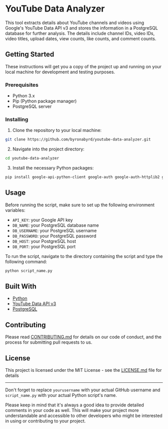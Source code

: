 # YouTube Data Analyzer

This tool extracts details about YouTube channels and videos using Google's YouTube Data API v3 and stores the information in a PostgreSQL database for further analysis. The details include channel IDs, video IDs, video titles, upload dates, view counts, like counts, and comment counts.

## Getting Started

These instructions will get you a copy of the project up and running on your local machine for development and testing purposes.

### Prerequisites

- Python 3.x
- Pip (Python package manager)
- PostgreSQL server

### Installing

1. Clone the repository to your local machine:

```bash
git clone https://github.com/byronabyrd/youtube-data-analyzer.git
```

2. Navigate into the project directory:

```bash
cd youtube-data-analyzer
```

3. Install the necessary Python packages:

```bash
pip install google-api-python-client google-auth google-auth-httplib2 google-auth-oauthlib google-auth-httplib2 google-auth-oauthlib requests pandas psycopg2 sqlalchemy
```

## Usage

Before running the script, make sure to set up the following environment variables:
- `API_KEY`: your Google API key
- `DB_NAME`: your PostgreSQL database name
- `DB_USERNAME`: your PostgreSQL username
- `DB_PASSWORD`: your PostgreSQL password
- `DB_HOST`: your PostgreSQL host
- `DB_PORT`: your PostgreSQL port

To run the script, navigate to the directory containing the script and type the following command:

```bash
python script_name.py
```

## Built With

- [Python](https://www.python.org/)
- [YouTube Data API v3](https://developers.google.com/youtube/v3)
- [PostgreSQL](https://www.postgresql.org/)

## Contributing

Please read [CONTRIBUTING.md](https://github.com/byronabyrd/youtube-data-analyzer/blob/main/CONTRIBUTING.md) for details on our code of conduct, and the process for submitting pull requests to us.

## License

This project is licensed under the MIT License - see the [LICENSE.md](https://github.com/byronabyrd/youtube-data-analyzer/blob/main/LICENSE.md) file for details

---

Don't forget to replace `yourusername` with your actual GitHub username and `script_name.py` with your actual Python script's name.

Please keep in mind that it's always a good idea to provide detailed comments in your code as well. This will make your project more understandable and accessible to other developers who might be interested in using or contributing to your project.
